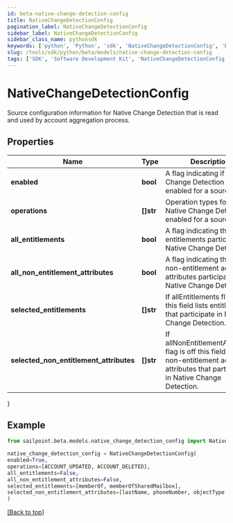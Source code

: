 ```yaml
---
id: beta-native-change-detection-config
title: NativeChangeDetectionConfig
pagination_label: NativeChangeDetectionConfig
sidebar_label: NativeChangeDetectionConfig
sidebar_class_name: pythonsdk
keywords: ['python', 'Python', 'sdk', 'NativeChangeDetectionConfig', 'BetaNativeChangeDetectionConfig'] 
slug: /tools/sdk/python/beta/models/native-change-detection-config
tags: ['SDK', 'Software Development Kit', 'NativeChangeDetectionConfig', 'BetaNativeChangeDetectionConfig']
---
```


# NativeChangeDetectionConfig

Source configuration information for Native Change Detection that is read and used by account aggregation process.

## Properties

Name | Type | Description | Notes
------------ | ------------- | ------------- | -------------
**enabled** | **bool** | A flag indicating if Native Change Detection is enabled for a source. | [optional] [default to False]
**operations** | **[]str** | Operation types for which Native Change Detection is enabled for a source. | [optional] 
**all_entitlements** | **bool** | A flag indicating that all entitlements participate in Native Change Detection. | [optional] [default to False]
**all_non_entitlement_attributes** | **bool** | A flag indicating that all non-entitlement account attributes participate in Native Change Detection. | [optional] [default to False]
**selected_entitlements** | **[]str** | If allEntitlements flag is off this field lists entitlements that participate in Native Change Detection. | [optional] 
**selected_non_entitlement_attributes** | **[]str** | If allNonEntitlementAttributes flag is off this field lists non-entitlement account attributes that participate in Native Change Detection. | [optional] 
}

## Example

```python
from sailpoint.beta.models.native_change_detection_config import NativeChangeDetectionConfig

native_change_detection_config = NativeChangeDetectionConfig(
enabled=True,
operations=[ACCOUNT_UPDATED, ACCOUNT_DELETED],
all_entitlements=False,
all_non_entitlement_attributes=False,
selected_entitlements=[memberOf, memberOfSharedMailbox],
selected_non_entitlement_attributes=[lastName, phoneNumber, objectType, servicePrincipalName]
)

```
[[Back to top]](#) 

